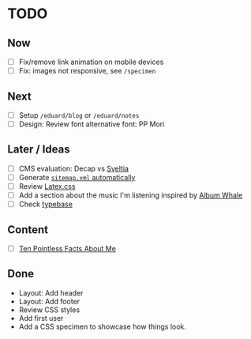 # TODO

## Now
- [ ] Fix/remove link animation on mobile devices
- [ ] Fix: images not responsive, see `/specimen`

## Next
- [ ] Setup `/eduard/blog` or `/eduard/notes` 
- [ ] Design: Review font alternative font: PP Mori

## Later / Ideas
- [ ] CMS evaluation: Decap vs [Sveltia](https://github.com/sveltia/sveltia-cms)
- [ ] Generate [`sitemap.xml` automatically](https://github.com/11ty/eleventy/issues/248)
- [ ] Review [Latex.css](https://latex.vercel.app/#class-based-elements)
- [ ] Add a section about the music I'm listening inspired by [Album Whale](https://albumwhale.com/)
- [ ] Check [typebase](https://devinhunt.github.io/typebase.css/)

## Content
- [ ] [Ten Pointless Facts About Me](https://kevquirk.com/blog/ten-pointless-facts-about-me/)

## Done
<!-- This items will need to be moved to CHANGELOG.md -->
- Layout: Add header
- Layout: Add footer
- Review CSS styles
- Add first user
- Add a CSS specimen to showcase how things look.